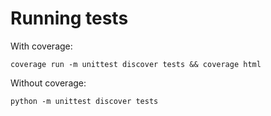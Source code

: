 # Running tests
With coverage:
```
coverage run -m unittest discover tests && coverage html
```

Without coverage:
```
python -m unittest discover tests
```